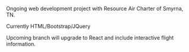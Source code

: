 Ongoing web development project with Resource Air Charter of Smyrna, TN.

Currently HTML/Bootstrap/JQuery

Upcoming branch will upgrade to React and include interactive flight information.
